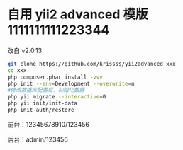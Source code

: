 # 自用 yii2 advanced 模版1111111111223344

改自 v2.0.13

```bash
git clone https://github.com/krissss/yii2advanced xxx
cd xxx
php composer.phar install -vvv
php init --env=Development --overwrite=n
#修改数据库配置后，初始化数据
php yii migrate --interactive=0
php yii init/init-data
php init-auth/restore
```

前台：12345678910/123456

后台：admin/123456